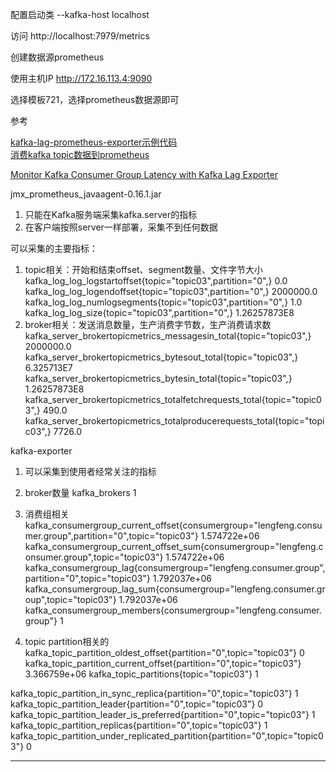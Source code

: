 

配置启动类
--kafka-host localhost

访问
http://localhost:7979/metrics




创建数据源prometheus

使用主机IP
http://172.16.113.4:9090

选择模板721，选择prometheus数据源即可



参考  

[kafka-lag-prometheus-exporter示例代码](https://github.com/skalogs/kafka-lag-prometheus-exporter)  
[消费kafka topic数据到prometheus](https://github.com/ogibayashi/kafka-topic-exporter)  

[Monitor Kafka Consumer Group Latency with Kafka Lag Exporter](https://github.com/lightbend/kafka-lag-exporter)  






jmx_prometheus_javaagent-0.16.1.jar
1. 只能在Kafka服务端采集kafka.server的指标
2. 在客户端按照server一样部署，采集不到任何数据

可以采集的主要指标：
1. topic相关：开始和结束offset、segment数量、文件字节大小
   kafka_log_log_logstartoffset{topic="topic03",partition="0",} 0.0
   kafka_log_log_logendoffset{topic="topic03",partition="0",} 2000000.0
   kafka_log_log_numlogsegments{topic="topic03",partition="0",} 1.0
   kafka_log_log_size{topic="topic03",partition="0",} 1.26257873E8
2. broker相关：发送消息数量，生产消费字节数，生产消费请求数
   kafka_server_brokertopicmetrics_messagesin_total{topic="topic03",} 2000000.0
   kafka_server_brokertopicmetrics_bytesout_total{topic="topic03",} 6.325713E7
   kafka_server_brokertopicmetrics_bytesin_total{topic="topic03",} 1.26257873E8
   kafka_server_brokertopicmetrics_totalfetchrequests_total{topic="topic03",} 490.0
   kafka_server_brokertopicmetrics_totalproducerequests_total{topic="topic03",} 7726.0





kafka-exporter
1. 可以采集到使用者经常关注的指标

1. broker数量
   kafka_brokers 1

2. 消费组相关
   kafka_consumergroup_current_offset{consumergroup="lengfeng.consumer.group",partition="0",topic="topic03"} 1.574722e+06
   kafka_consumergroup_current_offset_sum{consumergroup="lengfeng.consumer.group",topic="topic03"} 1.574722e+06
   kafka_consumergroup_lag{consumergroup="lengfeng.consumer.group",partition="0",topic="topic03"} 1.792037e+06
   kafka_consumergroup_lag_sum{consumergroup="lengfeng.consumer.group",topic="topic03"} 1.792037e+06
   kafka_consumergroup_members{consumergroup="lengfeng.consumer.group"} 1

3. topic partition相关的
   kafka_topic_partition_oldest_offset{partition="0",topic="topic03"} 0
   kafka_topic_partition_current_offset{partition="0",topic="topic03"} 3.366759e+06
   kafka_topic_partitions{topic="topic03"} 1

kafka_topic_partition_in_sync_replica{partition="0",topic="topic03"} 1
kafka_topic_partition_leader{partition="0",topic="topic03"} 0
kafka_topic_partition_leader_is_preferred{partition="0",topic="topic03"} 1
kafka_topic_partition_replicas{partition="0",topic="topic03"} 1
kafka_topic_partition_under_replicated_partition{partition="0",topic="topic03"} 0





---------------------------------------------------------------------------------------------------------------------










